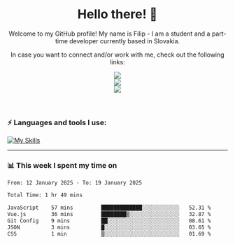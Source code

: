 <h1 align="center">  Hello there! 👋</h1>

<p align="center">Welcome to my GitHub profile! My name is Filip - I am a student and a part-time developer currently based in Slovakia.</p>
<p align="center">In case you want to connect and/or work with me, check out the following links: </p>
<div align="center">
<a href="https://www.linkedin.com/in/filip-sipos-7566b5309/">
  <img src="https://img.shields.io/badge/LinkedIn-0077B5?style=for-the-badge&logo=linkedin&logoColor=white"></img>
</a>
</br>
<a href="https://filipsipos.netlify.app">
  <img src="https://img.shields.io/badge/website-000000?style=for-the-badge&logo=About.me&logoColor=white"></img>
</a>
</br>
<a href="mailto:filip.sipos@student.leaf.academy">
  <img src="https://img.shields.io/badge/Gmail-D14836?style=for-the-badge&logo=gmail&logoColor=white"></img>
</a>
</div>

</br>
</br>

### ⚡ Languages and tools I use:

[![My Skills](https://skillicons.dev/icons?i=html,css,tailwind,js,ts,vue,react,nodejs,firebase,azure,git,postman,figma&theme=dark)](https://skillicons.dev)

---

### 📊 This week I spent my time on</h3>

<!--START_SECTION:waka-->

```txt
From: 12 January 2025 - To: 19 January 2025

Total Time: 1 hr 49 mins

JavaScript    57 mins         █████████████░░░░░░░░░░░░   52.31 %
Vue.js        36 mins         ████████▒░░░░░░░░░░░░░░░░   32.87 %
Git Config    9 mins          ██░░░░░░░░░░░░░░░░░░░░░░░   08.61 %
JSON          3 mins          █░░░░░░░░░░░░░░░░░░░░░░░░   03.65 %
CSS           1 min           ▒░░░░░░░░░░░░░░░░░░░░░░░░   01.69 %
```

<!--END_SECTION:waka-->
